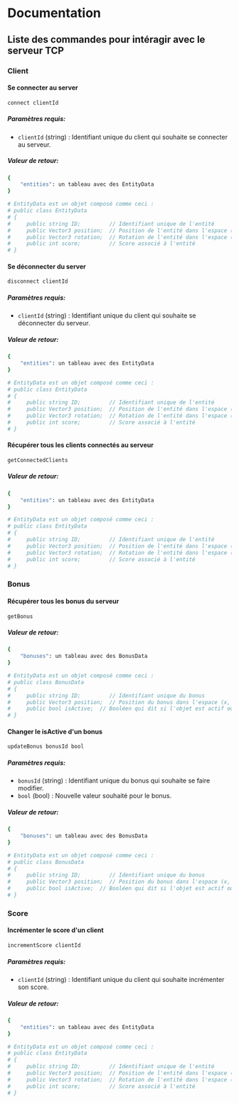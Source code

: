 # Documentation

## Liste des commandes pour intéragir avec le serveur TCP

### Client

#### Se connecter au server
```bash
connect clientId
```
##### Paramètres requis:
* `clientId` (string) : Identifiant unique du client qui souhaite se connecter au serveur.

##### Valeur de retour: <br>
```bash
{
    "entities": un tableau avec des EntityData
}

# EntityData est un objet composé comme ceci : 
# public class EntityData
# {
#     public string ID;         // Identifiant unique de l'entité
#     public Vector3 position;  // Position de l'entité dans l'espace (x, y, z)
#     public Vector3 rotation;  // Rotation de l'entité dans l'espace (x, y, z)
#     public int score;         // Score associé à l'entité
# }
```

#### Se déconnecter du server
```bash
disconnect clientId
```
##### Paramètres requis:
* `clientId` (string) : Identifiant unique du client qui souhaite se déconnecter du serveur.

##### Valeur de retour: <br>
```bash
{
    "entities": un tableau avec des EntityData
}

# EntityData est un objet composé comme ceci : 
# public class EntityData
# {
#     public string ID;         // Identifiant unique de l'entité
#     public Vector3 position;  // Position de l'entité dans l'espace (x, y, z)
#     public Vector3 rotation;  // Rotation de l'entité dans l'espace (x, y, z)
#     public int score;         // Score associé à l'entité
# }
```

#### Récupérer tous les clients connectés au serveur
```bash
getConnectedClients
```

##### Valeur de retour: <br>
```bash
{
    "entities": un tableau avec des EntityData
}

# EntityData est un objet composé comme ceci : 
# public class EntityData
# {
#     public string ID;         // Identifiant unique de l'entité
#     public Vector3 position;  // Position de l'entité dans l'espace (x, y, z)
#     public Vector3 rotation;  // Rotation de l'entité dans l'espace (x, y, z)
#     public int score;         // Score associé à l'entité
# }
```

### Bonus

#### Récupérer tous les bonus du serveur
```bash
getBonus
```

##### Valeur de retour: <br>
```bash
{
    "bonuses": un tableau avec des BonusData
}

# EntityData est un objet composé comme ceci : 
# public class BonusData
# {
#     public string ID;         // Identifiant unique du bonus
#     public Vector3 position;  // Position du bonus dans l'espace (x, y, z)
#     public bool isActive;  // Booléen qui dit si l'objet est actif ou pas
# }
```

#### Changer le isActive d'un bonus
```bash
updateBonus bonusId bool
```
##### Paramètres requis:
* `bonusId` (string) : Identifiant unique du bonus qui souhaite se faire modifier.
* `bool` (bool) : Nouvelle valeur souhaité pour le bonus.

##### Valeur de retour: <br>
```bash
{
    "bonuses": un tableau avec des BonusData
}

# EntityData est un objet composé comme ceci : 
# public class BonusData
# {
#     public string ID;         // Identifiant unique du bonus
#     public Vector3 position;  // Position du bonus dans l'espace (x, y, z)
#     public bool isActive;  // Booléen qui dit si l'objet est actif ou pas
# }
```

### Score

#### Incrémenter le score d'un client
```bash
incrementScore clientId
```

##### Paramètres requis:
* `clientId` (string) : Identifiant unique du client qui souhaite incrémenter son score.

##### Valeur de retour: <br>
```bash
{
    "entities": un tableau avec des EntityData
}

# EntityData est un objet composé comme ceci : 
# public class EntityData
# {
#     public string ID;         // Identifiant unique de l'entité
#     public Vector3 position;  // Position de l'entité dans l'espace (x, y, z)
#     public Vector3 rotation;  // Rotation de l'entité dans l'espace (x, y, z)
#     public int score;         // Score associé à l'entité
# }
```
